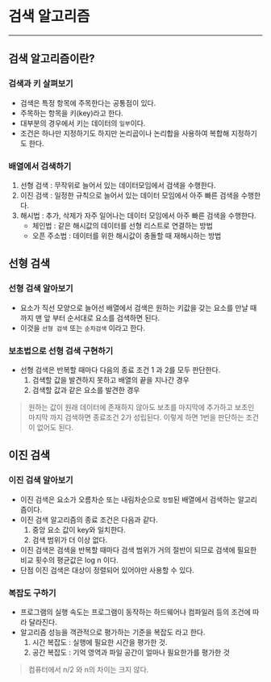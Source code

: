# 검색 알고리즘

---

## 검색 알고리즘이란?

### 검색과 키 살펴보기

* 검색은 특정 항목에 주목한다는 공통점이 있다.
* 주목하는 항목을 키(key)라고 한다.
* 대부분의 경우에서 키는 데이터의 `일부`이다.
* 조건은 하나만 지정하기도 하지만 논리곱이나 논리합을 사용하여 복합해 지정하기도 한다.

### 배열에서 검색하기

1. 선형 검색 : 무작위로 늘어서 있는 데이터모임에서 검색을 수행한다.
2. 이진 검색 : 일정한 규칙으로 늘어서 있는 데이터 모임에서 아주 빠른 검색을 수행한다.
3. 해시법 : 추가, 삭제가 자주 일어나는 데이터 모임에서 아주 빠른 검색을 수행한다.
   * 체인법 : 같은 해시값의 데이터를 선형 리스트로 연결하는 방법
   * 오픈 주소법 : 데이터를 위한 해시값이 충돌할 때 재해시하는 방법

## 선형 검색

### 선형 검색 알아보기

* 요소가 직선 모양으로 늘어선 배열에서 검색은 원하는 키값을 갖는 요소를 만날 때까지
맨 앞 부터 순서대로 요소를 검색하면 된다.
* 이것을 `선형 검색` 또는 `순차검색` 이라고 한다.

### 보초법으로 선형 검색 구현하기

* 선형 검색은 반복할 때마다 다음의 종료 조건 1 과 2를 모두 판단한다.
  1. 검색할 값을 발견하지 못하고 배열의 끝을 지나간 경우
  2. 검색할 값과 같은 요소를 발견한 경우

> 원하는 값이 원래 데이터에 존재하지 않아도 보초를 마지막에 추가하고 
> 보초인 마지막 까지 검색하면 종료조건 2가 성립된다.
> 이렇게 하면 1번을 판단하는 조건이 없어도 된다.

## 이진 검색

### 이진 검색 알아보기

* 이진 검색은 요소가 오름차순 또는 내림차순으로 `정렬`된 배열에서 검색하는 알고리즘이다.
* 이진 검색 알고리즘의 종료 조건은 다음과 같다.
  1. 중앙 요소 값이 key와 일치한다.
  2. 검색 범위가 더 이상 없다.
* 이진 검색은 검색을 반복할 때마다 검색 범위가 거의 절반이 되므로 검색에 필요한 비교
횟수의 평균값은 log n 이다.
* 단점 이진 검색은 대상이 정렬되어 있어야만 사용할 수 있다.

### 복잡도 구하기

* 프로그램의 실행 속도는 프로그램이 동작하는 하드웨어나 컴파일러 등의 조건에 따라 달라진다.
* 알고리즘 성능을 객관적으로 평가하는 기준을 복잡도 라고 한다.
  1. 시간 복잡도 : 실행에 필요한 시간을 평가한 것.
  2. 공간 복잡도 : 기억 영역과 파일 공간이 얼마나 필요한가를 평가한 것

> 컴퓨터에서 n/2 와 n의 차이는 크지 않다.